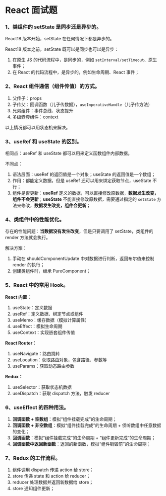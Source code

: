 # React 面试题

### 1、类组件的 setState 是同步还是异步的。

React18 版本开始，setState 在任何情况下都是异步的。

React18 版本之前，setState 既可以是同步也可以是异步：

1. 在原生 JS 的代码流程中，是同步的，例如 `setInterval/setTimeout`、原生事件；
2. 在 React 的代码流程中，是异步的，例如生命周期、React 事件；

### 2、React 组件通信（组件传值）的方式。

1. 父传子：props
2. 子传父：回调函数（儿子传数据），`useImperativeHandle`（儿子传方法）
3. 兄弟组件：事件总线、状态提升
4. 多级嵌套组件：context

以上情况都可以用状态机来解决。

### 3、useRef 和 useState 的区别。

相同点：useRef 和 useState 都可以用来定义函数组件内部数据。

不同点：

1. 语法层面：useRef 的返回值是一个对象；useState 的返回值是一个数组；
2. 作用：都能定义数据，但是 useRef 还可以用来绑定获取节点，useState 不行；
3. 组件是否更新：**useRef** 定义的数据，可以直接修改原数据，**数据发生改变，组件不会更新**；**useState** 不能直接修改原数据，需要通过指定的 `setState` 方法来修改，**数据发生改变，组件会更新**；

### 4、类组件中的性能优化。

存在的性能问题：**当数据没有发生改变**，但是只要调用了 setState，类组件的 render 方法就会执行。

解决方案：

1. 手动在 shouldComponentUpdate 中对数据进行判断，返回布尔值来控制 render 的执行；
2. 创建类组件时，继承 PureComponent；

### 5、React 中的常用 Hook。

**React 内置：**

1. useState：定义数据
2. useRef：定义数据、绑定节点或组件
3. useMemo：缓存数据（模拟计算属性）
4. useEffect：模拟生命周期
5. useContext：实现嵌套组件传值

**React Router：**

1. useNavigate：路由跳转
2. useLocation：获取路由对象，包含路径、参数等
3. useParams：获取动态路由参数

**Redux：**

1. useSelector：获取状态机数据
2. useDispatch：获取 dispatch 方法，触发 reducer

### 6、useEffect 的四种用法。

1. **回调函数 + 空数组**：模拟“组件挂载完成”的生命周期；
2. **回调函数 + 非空数组**：模拟“组件挂载完成”的生命周期 + 侦听数组中任意数据的变化；
3. **回调函数**：模拟“组件挂载完成”的生命周期 + “组件更新完成”的生命周期；
4. **回调函数中返回新函数**：返回的新函数，模拟“组件销毁前”的生命周期；

### 7、Redux 的工作流程。

1. 组件调用 dispatch 传递 action 给 store；
2. store 传递 state 和 action 给 reducer；
3. reducer 处理数据并返回新数据给 store；
4. store 通知组件更新；







